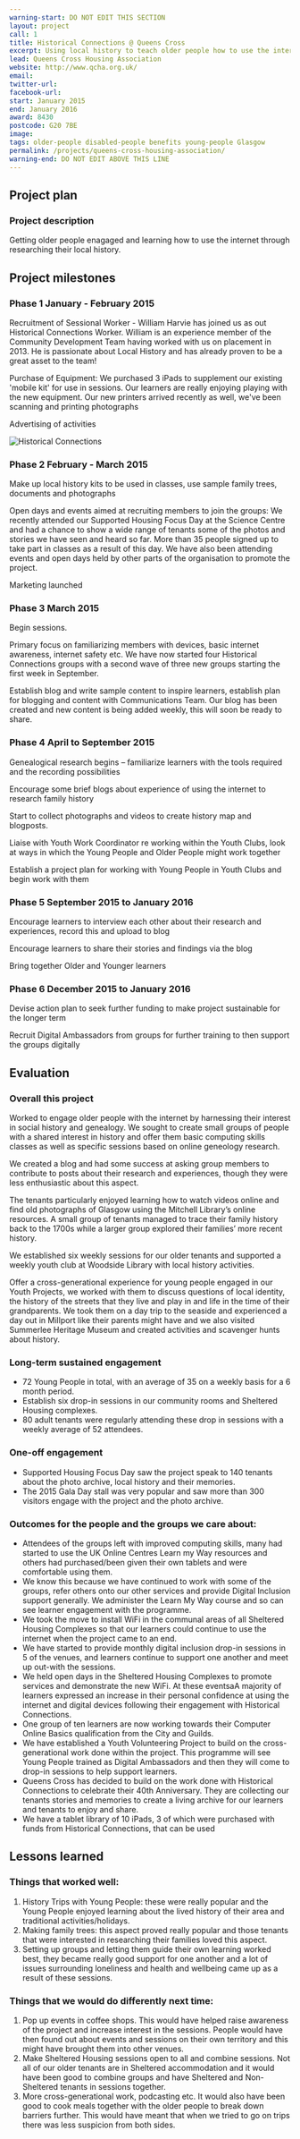 ```yaml
---
warning-start: DO NOT EDIT THIS SECTION
layout: project
call: 1
title: Historical Connections @ Queens Cross
excerpt: Using local history to teach older people how to use the internet 
lead: Queens Cross Housing Association
website: http://www.qcha.org.uk/
email: 
twitter-url: 
facebook-url: 
start: January 2015
end: January 2016
award: 8430
postcode: G20 7BE
image:
tags: older-people disabled-people benefits young-people Glasgow
permalink: /projects/queens-cross-housing-association/
warning-end: DO NOT EDIT ABOVE THIS LINE
---
```


## Project plan

### Project description

Getting older people enagaged and learning how to use the internet through researching their local history. 


## Project milestones

### Phase 1 January - February 2015

Recruitment of Sessional Worker  - William Harvie has joined us as out Historical Connections Worker. William is an experience member of the Community Development Team having worked with us on placement in 2013. He is passionate about Local History and has already proven to be a great asset to the team!

Purchase of Equipment: We purchased 3 iPads to supplement our existing 'mobile kit' for use in sessions. Our learners are really enjoying playing with the new equipment. Our new printers arrived recently as well, we've been scanning and printing photographs 

Advertising of activities

![Historical Connections](https://pbs.twimg.com/media/CBHa-fOWoAAuzdx.jpg:large) 


### Phase 2 February - March 2015

Make up local history kits to be used in classes, use sample family trees, documents and photographs 

Open days and events aimed at recruiting members to join the groups: We recently attended our Supported Housing Focus Day at the Science Centre and had a chance to show a wide range of tenants some of the photos and stories we have seen and heard so far. More than 35 people signed up to take part in classes as a result of this day. We have also been attending events and open days held by other parts of the organisation to promote the project. 

Marketing launched


### Phase 3 March 2015

Begin sessions. 

Primary focus on familiarizing members with devices, basic internet awareness, internet safety etc. We have now started four Historical Connections groups with a second wave of three new groups starting the first week in September.

Establish blog and write sample content to inspire learners, establish plan for blogging and content with Communications Team. Our blog has been created and new content is being added weekly, this will soon be ready to share.

### Phase 4 April to September 2015

Genealogical research begins – familiarize learners with the tools required and the recording possibilities

Encourage some brief blogs about experience of using the internet to research family history

Start to collect photographs and videos to create history map and blogposts. 

Liaise with Youth Work Coordinator re working within the Youth Clubs, look at ways in which the Young People and Older People might work together

Establish a project plan for working with Young People in Youth Clubs and begin work with them

### Phase 5 September 2015 to January 2016

Encourage learners to interview each other about their research and experiences, record this and upload to blog

Encourage learners to share their stories and findings via the blog

Bring together Older and Younger learners

### Phase 6 December 2015 to January 2016 

Devise action plan to seek further funding to make project sustainable for the longer term

Recruit Digital Ambassadors from groups for further training to then support the groups digitally

## Evaluation

### Overall this project

Worked to engage older people with the internet by harnessing their interest in social history and genealogy. We sought to create small groups of people with a shared interest in history and offer them basic computing skills classes as well as specific sessions based on online geneology research.

We created a blog and had some success at asking group members to contribute to posts about their research and experiences, though they were less enthusiastic about this aspect.

The tenants particularly enjoyed learning how to watch videos online and find old photographs of Glasgow using the Mitchell Library’s online resources. A small group of tenants managed to trace their family history back to the 1700s while a larger group explored their families’ more recent history.

We established six weekly sessions for our older tenants and supported a weekly youth club at Woodside Library with local history activities.

Offer a cross-generational experience for young people engaged in our Youth Projects, we worked with them to discuss questions of local identity, the history of the streets that they live and play in and life in the time of their grandparents. We took them on a day trip to the seaside and experienced a day out in Millport like their parents might have and we also visited Summerlee Heritage Museum and created activities and scavenger hunts about history.

### Long-term sustained engagement

*	72 Young People in total, with an average of 35 on a weekly basis for a 6 month period.
*	Establish six drop-in sessions in our community rooms and Sheltered Housing complexes.
*	80 adult tenants were regularly attending these drop in sessions with a weekly average of 52 attendees.

### One-off engagement

*	Supported Housing Focus Day saw the project speak to 140 tenants about the photo archive, local history and their memories.
*	The 2015 Gala Day stall was very popular and saw more than 300 visitors engage with the project and the photo archive.

### Outcomes for the people and the groups we care about:

*	Attendees of the groups left with improved computing skills, many had started to use the UK Online Centres Learn my Way resources and others had purchased/been given their own tablets and were comfortable using them.
*	We know this because we have continued to work with some of the groups, refer others onto our other services and provide Digital Inclusion support generally. We administer the Learn My Way course and so can see learner engagement with the programme.
*	We took the move to install WiFi in the communal areas of all Sheltered Housing Complexes so that our learners could continue to use the internet when the project came to an end.
*	We have started to provide monthly digital inclusion drop-in sessions in 5 of the venues, and learners continue to support one another and meet up out-with the sessions. 
*	We held open days in the Sheltered Housing Complexes to promote services and demonstrate the new WiFi. At these eventsaA majority of learners expressed an increase in their personal confidence at using the internet and digital devices following their engagement with Historical Connections.
*	One group of ten learners are now working towards their Computer Online Basics qualification from the City and Guilds.
*	We have established a Youth Volunteering Project to build on the cross-generational work done within the project. This programme will see Young People trained as Digital Ambassadors and then they will come to drop-in sessions to help support learners.
*	Queens Cross has decided to build on the work done with Historical Connections to celebrate their 40th Anniversary. They are collecting our tenants stories and memories to create a living archive for our learners and tenants to enjoy and share.
*	We have a tablet library of 10 iPads, 3 of which were purchased with funds from Historical Connections, that can be used 

## Lessons learned

### Things that worked well:

1.	History Trips with Young People: these were really popular and the Young People enjoyed learning about the lived history of their area and traditional activities/holidays.
2.	Making family trees: this aspect proved really popular and those tenants that were interested in researching their families loved this aspect. 
3.	Setting up groups and letting them guide their own learning worked best, they became really good support for one another and a lot of issues surrounding loneliness and health and wellbeing came up as a result of these sessions.

### Things that we would do differently next time:

1.	Pop up events in coffee shops. This would have helped raise awareness of the project and increase interest in the sessions. People would have then found out about events and sessions on their own territory and this might have brought them into other venues.
2.	Make Sheltered Housing sessions open to all and combine sessions. Not all of our older tenants are in Sheltered accommodation and it would have been good to combine groups and have Sheltered and Non-Sheltered tenants in sessions together.
3.	More cross-generational work, podcasting etc. It would also have been good to cook meals together with the older people to break down barriers further. This would have meant that when we tried to go on trips there was less suspicion from both sides.
